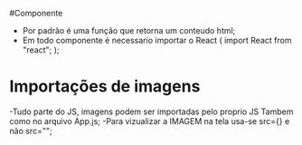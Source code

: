 #Componente

- Por padrão é uma função que retorna um conteudo html;
- Em todo componente é necessario importar o React ( import React from "react"; );

# Importações de imagens

-Tudo parte do JS, imagens podem ser importadas pelo proprio JS Tambem como no arquivo App.js;
-Para vizualizar a IMAGEM na tela usa-se src={} e não src="";
